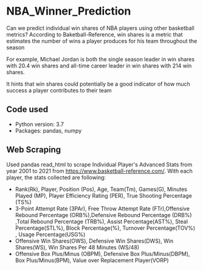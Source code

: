 # NBA_Winner_Prediction
 Can we predict individual win shares of NBA players using other basketball metrics?
 According to Baketball-Reference, win shares is a metric that estimates the number of wins a player produces 
 for his team throughout the season
 
 For example, Michael Jordan is both the single season leader in win shares with 20.4 win shares and all-time career 
 leader in win shares with 214 win shares. 
 
 It hints that win shares could potentially be a good indicator of how much success a player contributes to their team

## Code used 
- Python version: 3.7
- Packages: pandas, numpy

## Web Scraping
Used pandas read_html to scrape Individual Player's Advanced Stats from year 2001 to 2021
from https://www.basketball-reference.com/. With each player, the stats collected are following:
- Rank(Rk), Player, Position (Pos), Age, Team(Tm), Games(G), Minutes Played (MP), 
Player Efficiency Rating (PER), True Shooting Percentage (TS%)
- 3-Point Attempt Rate (3PAr), Free Throw Attempt Rate (FTr),Offensive Rebound Percentage (ORB%),Defensive Rebound Percentage (DRB%)
,Total Rebound Percentage (TRB%), Assist Percentage(AST%), Steal Percentage(STL%), Block Percentage(%), Turnover Percentage(TOV%)
, Usage Percentage(USG%)
- Offensive Win Shares(OWS), Defensive Win Shares(DWS), Win Shares(WS), Win Shares Per 48 Minutes (WS/48)
- Offensive Box Plus/Minus (OBPM), Defensive Box Plus/Minus(DBPM), Box Plus/Minus(BPM), Value over Replacement Player(VORP)

